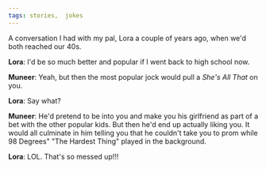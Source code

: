 ```yaml
---
tags: stories,  jokes
---
```


A conversation I had with my pal, Lora a couple of years ago, when we'd both reached our 40s.

**Lora**: I'd be so much better and popular if I went back to high school now.

**Muneer**: Yeah, but then the most popular jock would pull a *She's All That* on you.

**Lora**: Say what?

**Muneer**: He'd pretend to be into you and make you his girlfriend as part of a bet with the other popular kids. But then he'd end up actually liking you. It would all culminate in him telling you that he couldn't take you to prom while 98 Degrees" "The Hardest Thing" played in the background.

**Lora**: LOL. That's so messed up!!!